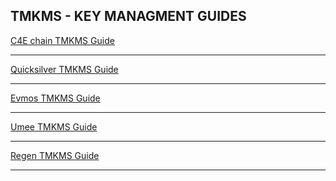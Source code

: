## TMKMS - KEY MANAGMENT GUIDES 
[C4E chain TMKMS Guide](https://github.com/AlexToTheMoon/AM-Solutions/blob/main/tkms/c4e/README.md)
* * *
[Quicksilver TMKMS Guide](https://github.com/AlexToTheMoon/AM-Solutions/blob/main/tkms/quicksilver/README.md)  
* * *
[Evmos TMKMS Guide](https://github.com/AlexToTheMoon/AM-Solutions/blob/main/tkms/evmos/evmos_9001-2.md)
* * *
[Umee TMKMS Guide ](https://github.com/AlexToTheMoon/AM-Solutions/blob/main/tkms/umee/canon-2-guide.md)
* * *
[Regen TMKMS Guide ](https://github.com/AlexToTheMoon/AM-Solutions/blob/main/tkms/regen/regen-1.md)
* * *
